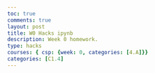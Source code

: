 ```yaml
---
toc: true
comments: true
layout: post
title: W0 Hacks ipynb
description: Week 0 homework.
type: hacks
courses: { csp: {week: 0, categories: [4.A]}}
categories: [C1.4]
---
```

